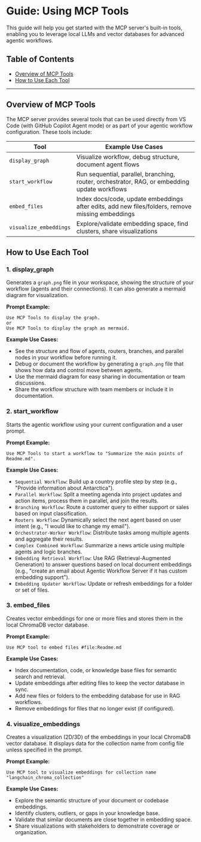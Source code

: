 # Guide: Using MCP Tools

This guide will help you get started with the MCP server's built-in tools, enabling you to leverage local LLMs and vector databases for advanced agentic workflows.

## Table of Contents

- [Overview of MCP Tools](#overview-of-mcp-tools)
- [How to Use Each Tool](#how-to-use-each-tool)

---

## Overview of MCP Tools

The MCP server provides several tools that can be used directly from VS Code (with GitHub Copilot Agent mode) or as part of your agentic workflow configuration. These tools include:

| Tool | Example Use Cases |
| --- | --- |
| `display_graph` | Visualize workflow, debug structure, document agent flows |
| `start_workflow` | Run sequential, parallel, branching, router, orchestrator, RAG, or embedding update workflows |
| `embed_files` | Index docs/code, update embeddings after edits, add new files/folders, remove missing embeddings |
| `visualize_embeddings` | Explore/validate embedding space, find clusters, share visualizations |

## How to Use Each Tool

### 1. display_graph

Generates a `graph.png` file in your workspace, showing the structure of your workflow (agents and their connections). It can also generate a mermaid diagram for visualization.

**Prompt Example:**

```plaintext
Use MCP Tools to display the graph.
or
Use MCP Tools to display the graph as mermaid.
```

**Example Use Cases:**

- See the structure and flow of agents, routers, branches, and parallel nodes in your workflow before running it.
- Debug or document the workflow by generating a `graph.png` file that shows how data and control move between agents.
- Use the mermaid diagram for easy sharing in documentation or team discussions.
- Share the workflow structure with team members or include it in documentation.

### 2. start_workflow

Starts the agentic workflow using your current configuration and a user prompt.

**Prompt Example:**

```plaintext
Use MCP Tools to start a workflow to "Summarize the main points of Readme.md".
```

**Example Use Cases:**

- `Sequential Workflow`: Build up a country profile step by step (e.g., "Provide information about Antarctica").
- `Parallel Workflow`: Split a meeting agenda into project updates and action items, process them in parallel, and join the results.
- `Branching Workflow`: Route a customer query to either support or sales based on input classification.
- `Routers Workflow`: Dynamically select the next agent based on user intent (e.g., "I would like to change my email").
- `Orchestrator-Worker Workflow`: Distribute tasks among multiple agents and aggregate their results.
- `Complex Combined Workflow`: Summarize a news article using multiple agents and logic branches.
- `Embedding Retrieval Workflow`: Use RAG (Retrieval-Augmented Generation) to answer questions based on local document embeddings (e.g., "create an email about Agentic Workflow Server if it has custom embedding support").
- `Embedding Updater Workflow`: Update or refresh embeddings for a folder or set of files.

### 3. embed_files

Creates vector embeddings for one or more files and stores them in the local ChromaDB vector database.

**Prompt Example:**

```plaintext
Use MCP tool to embed files #file:Readme.md
```

**Example Use Cases:**

- Index documentation, code, or knowledge base files for semantic search and retrieval.
- Update embeddings after editing files to keep the vector database in sync.
- Add new files or folders to the embedding database for use in RAG workflows.
- Remove embeddings for files that no longer exist (if configured).

### 4. visualize_embeddings

Creates a visualization (2D/3D) of the embeddings in your local ChromaDB vector database. It displays data for the collection name from config file unless specified in the prompt.

**Prompt Example:**

```plaintext
Use MCP tool to visualize embeddings for collection name "langchain_chroma_collection"
```

**Example Use Cases:**

- Explore the semantic structure of your document or codebase embeddings.
- Identify clusters, outliers, or gaps in your knowledge base.
- Validate that similar documents are close together in embedding space.
- Share visualizations with stakeholders to demonstrate coverage or organization.
